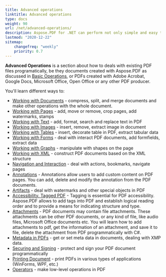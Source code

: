 ```yaml
---
title: Advanced operations
linktitle: Advanced operations 
type: docs
weight: 90
url: /net/advanced-operations/
description: Aspose.PDF for .NET can perform not only simple and easy tasks but also cope with more complex functions. For advanced users and developers, the Advanced section will detail these features for you.
lastmod: "2020-12-22"
sitemap:
    changefreq: "weekly"
    priority: 0.7
---
```


**Advanced Operations** is a section about how to deals with existing PDF files programatically, be they documents created with Aspose.PDF as discussed in [Basic Operations](/pdf/net/basic-operations), or PDFs created with Adobe Acrobat, Google Docs, Microsoft Office, Open Office or any other PDF producer.

You'll learn different ways to:

- [Working with Documents](/pdf/net/working-with-documents/) - compress, split, and merge documents and make other operations with the whole document.
- [Working with Pages](/pdf/net/working-with-pages/) - add, move or remove, crop pages, add watermarks, stamps
- [Working with Text](/pdf/net/working-with-text/) - add, format, search and replace text in PDF
- [Working with Images](/pdf/net/working-with-images/) - insert, remove, extract image in document
- [Working with Tables](/pdf/net/working-with-tables/) - insert, decorate table in PDF, extract tabular data
- [Working with Forms](/pdf/net/working-with-forms/) - deal with interact PDF documents, add formfields, extract data
- [Working with Graphs](/pdf/net/graphs/) - manipulate with shapes on the page
- [Working with XML](/pdf/net/working-with-xml) - construct PDF documents based on the XML structure
- [Navigation and Interaction](/pdf/net/navigation-and-interaction/) - deal with actions, bookmarks, navigate pages
- [Annotations](/pdf/net/annotations/) - Annotations allow users to add custom content on PDF pages. You can add, delete and modify the annotation from the PDF documents.
- [Artifacts](/pdf/net/artifacts/) - deal with watermarks and other special objects in PDF
- [Accessibility. Tagged PDF](/pdf/net/accessibility-tagged-pdf/) - Tagging is essential for PDF accessibility. Aspose.PDF allows to add tags into PDF and establish logical reading order and to provide a means for indicating structure and type.
- [Attachments](/pdf/net/attachments/) - PDF documents may contain file attachments. These attachments can be other PDF documents, or any kind of file, like audio files, Microsoft Office documents etc. You will learn how to add attachments to pdf, get the information of an attachment, and save it to file, delete the attachment from PDF programmatically with C#.
- [Metadata in PDFs](/pdf/net/pdf-file-metadata/) - get or set meta data in documents, dealing with XMP data.
- [Securing and Signing](/pdf/net/securing-and-signing/) - protect and sign your PDF document programmatically
- [Printing Document](/pdf/net/printing-document/) - print PDFs in various types of applications (WinForms, WPF, etc.)
- [Operators](/pdf/net/operators/) - make low-level operations in PDF
